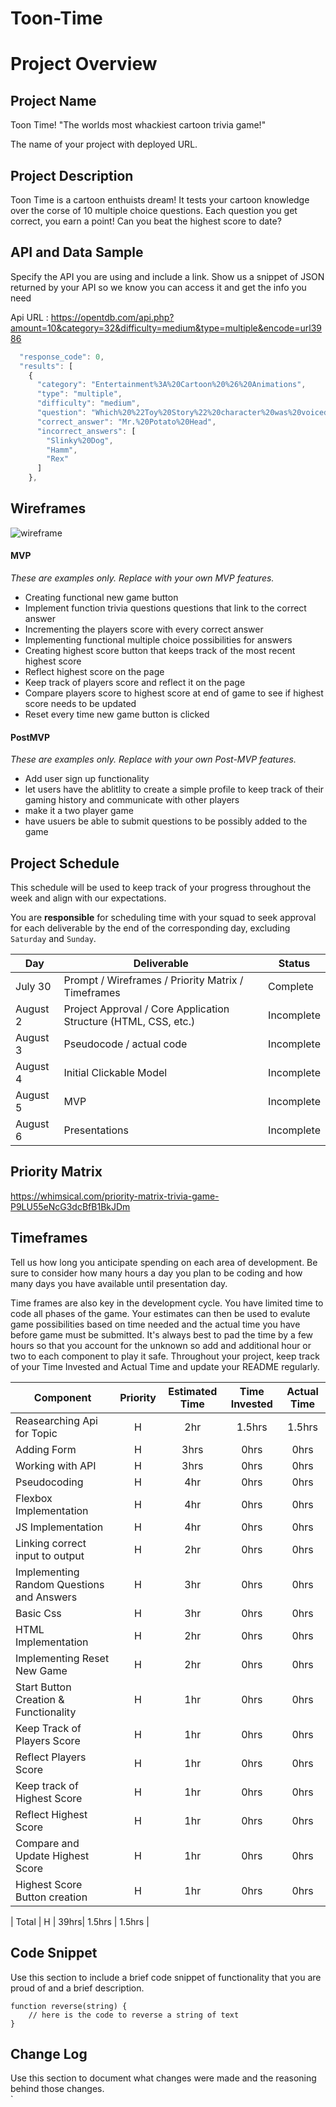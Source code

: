 # Toon-Time

# Project Overview

## Project Name


Toon Time!
"The worlds most whackiest cartoon trivia game!"

The name of your project with deployed URL.

## Project Description

Toon Time is a cartoon enthuists dream! It tests your cartoon knowledge over the corse of 10 multiple choice questions. Each question you get correct, you earn a point! Can you beat the highest score to date?

## API and Data Sample

Specify the API you are using and include a link. Show us a snippet of JSON returned by your API so we know you can access it and get the info you need


Api URL : https://opentdb.com/api.php?amount=10&category=32&difficulty=medium&type=multiple&encode=url3986

```javascript
  "response_code": 0,
  "results": [
    {
      "category": "Entertainment%3A%20Cartoon%20%26%20Animations",
      "type": "multiple",
      "difficulty": "medium",
      "question": "Which%20%22Toy%20Story%22%20character%20was%20voiced%20by%20Don%20Rickles%3F",
      "correct_answer": "Mr.%20Potato%20Head",
      "incorrect_answers": [
        "Slinky%20Dog",
        "Hamm",
        "Rex"
      ]
    },
```
## Wireframes


![wireframe](https://whimsical.com/toon-time-trivia-game-6McUEGduAAU1mRV1dawXT3)



#### MVP 
*These are examples only. Replace with your own MVP features.*

- Creating functional new game button 
- Implement function trivia questions questions that link to the correct answer
- Incrementing the players score with every correct answer 
- Implementing functional multiple choice possibilities for answers
- Creating highest score button  that keeps track of the most recent highest score
- Reflect highest score on the page
- Keep track of players score and reflect it on the page
- Compare players score to highest score at end of game to see if highest score needs to be updated
- Reset every time new game button is clicked

#### PostMVP  
*These are examples only. Replace with your own Post-MVP features.*

- Add user sign up functionality 
- let users have the ablitlity to create a simple profile to keep track of their gaming history and communicate with other players
- make it a two player game 
- have usuers be able to submit questions to be possibly added to the game

## Project Schedule

This schedule will be used to keep track of your progress throughout the week and align with our expectations.  

You are **responsible** for scheduling time with your squad to seek approval for each deliverable by the end of the corresponding day, excluding `Saturday` and `Sunday`.

|  Day | Deliverable | Status
|---|---| ---|
|July 30| Prompt / Wireframes / Priority Matrix / Timeframes | Complete
|August 2| Project Approval / Core Application Structure (HTML, CSS, etc.) | Incomplete
|August 3| Pseudocode / actual code | Incomplete
|August 4| Initial Clickable Model  | Incomplete
|August 5| MVP | Incomplete
|August 6| Presentations | Incomplete

## Priority Matrix

https://whimsical.com/priority-matrix-trivia-game-P9LU55eNcG3dcBfB1BkJDm


## Timeframes

Tell us how long you anticipate spending on each area of development. Be sure to consider how many hours a day you plan to be coding and how many days you have available until presentation day.

Time frames are also key in the development cycle.  You have limited time to code all phases of the game.  Your estimates can then be used to evalute game possibilities based on time needed and the actual time you have before game must be submitted. It's always best to pad the time by a few hours so that you account for the unknown so add and additional hour or two to each component to play it safe. Throughout your project, keep track of your Time Invested and Actual Time and update your README regularly.

| Component | Priority | Estimated Time | Time Invested | Actual Time |
| --- | :---: |  :---: | :---: | :---: |
| Reasearching Api for Topic | H | 2hr | 1.5hrs | 1.5hrs |
| Adding Form | H | 3hrs| 0hrs | 0hrs |
| Working with API | H | 3hrs| 0hrs | 0hrs |
| Pseudocoding | H | 4hr | 0hrs | 0hrs |
| Flexbox Implementation | H | 4hr | 0hrs | 0hrs |
| JS Implementation | H | 4hr | 0hrs | 0hrs |
| Linking correct input to output | H | 2hr | 0hrs | 0hrs |
| Implementing Random Questions and Answers | H | 3hr | 0hrs | 0hrs |
| Basic Css | H | 3hr | 0hrs | 0hrs |
| HTML Implementation | H | 2hr | 0hrs | 0hrs |
| Implementing Reset New Game | H | 2hr | 0hrs | 0hrs |
| Start Button Creation & Functionality | H | 1hr | 0hrs | 0hrs |
| Keep Track of Players Score |  H | 1hr | 0hrs | 0hrs |
| Reflect Players Score | H | 1hr | 0hrs | 0hrs |
| Keep track of Highest Score | H | 1hr | 0hrs | 0hrs |
| Reflect Highest Score | H | 1hr | 0hrs | 0hrs |
| Compare and Update Highest Score | H | 1hr | 0hrs | 0hrs |
| Highest Score Button creation |  H | 1hr | 0hrs | 0hrs |

| Total | H | 39hrs| 1.5hrs | 1.5hrs |

## Code Snippet

Use this section to include a brief code snippet of functionality that you are proud of and a brief description.  

```
function reverse(string) {
	// here is the code to reverse a string of text
}
```

## Change Log
 Use this section to document what changes were made and the reasoning behind those changes.  
`
